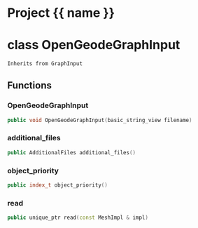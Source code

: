 <script setup>
import {useRoute} from 'vitepress'
const {path} = useRoute()
const tokens = path.split('/')
const words = tokens[2].split('-');
for (let i = 0; i < words.length; i++) {
    words[i] = words[i].charAt(0).toUpperCase() + words[i].slice(1);
    words[i] = words[i].replace('geode', 'Geode')
}
const name = words.join('-');
</script>
# Project {{ name }}

# class OpenGeodeGraphInput


```cpp
Inherits from GraphInput
```



## Functions

### OpenGeodeGraphInput

```cpp
public void OpenGeodeGraphInput(basic_string_view filename)
```


### additional_files

```cpp
public AdditionalFiles additional_files()
```


### object_priority

```cpp
public index_t object_priority()
```


### read

```cpp
public unique_ptr read(const MeshImpl & impl)
```




